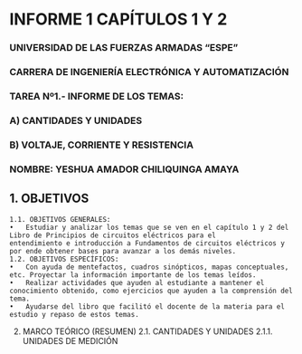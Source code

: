 # INFORME 1 CAPÍTULOS 1 Y 2
### UNIVERSIDAD DE LAS FUERZAS ARMADAS “ESPE”

### CARRERA DE INGENIERÍA ELECTRÓNICA Y AUTOMATIZACIÓN

### TAREA Nº1.- INFORME DE LOS TEMAS: 
### A) CANTIDADES Y UNIDADES 
### B) VOLTAJE, CORRIENTE Y RESISTENCIA
### NOMBRE: YESHUA AMADOR CHILIQUINGA AMAYA
## 1. OBJETIVOS
	1.1. OBJETIVOS GENERALES:
    •	Estudiar y analizar los temas que se ven en el capítulo 1 y 2 del Libro de Principios de circuitos eléctricos para el 
    entendimiento e introducción a Fundamentos de circuitos eléctricos y por ende obtener bases para avanzar a los demás niveles.
	1.2. OBJETIVOS ESPECÍFICOS:
    •	Con ayuda de mentefactos, cuadros sinópticos, mapas conceptuales, etc. Proyectar la información importante de los temas leídos.
    •	Realizar actividades que ayuden al estudiante a mantener el conocimiento obtenido, como ejercicios que ayuden a la comprensión del tema.
    •	Ayudarse del libro que facilitó el docente de la materia para el estudio y repaso de estos temas.

2. MARCO TEÓRICO (RESUMEN)
	2.1. CANTIDADES Y UNIDADES
		2.1.1. UNIDADES DE MEDICIÓN

